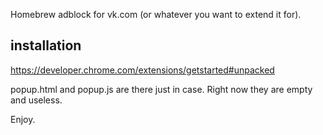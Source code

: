 Homebrew adblock for vk.com (or whatever you want to extend it for).

## installation
https://developer.chrome.com/extensions/getstarted#unpacked

popup.html and popup.js are there just in case. Right now they are empty and useless.

Enjoy.
